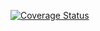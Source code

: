 [![Coverage Status](https://coveralls.io/repos/github/mgratschew/COMP.SE.200-Assigntment/badge.svg)](https://coveralls.io/github/mgratschew/COMP.SE.200-Assigntment)
